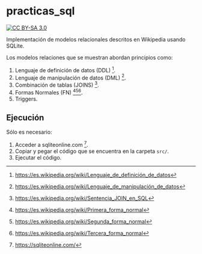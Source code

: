 # practicas_sql

[![CC BY-SA 3.0][cc-by-sa-shield]][cc-by-sa]

[cc-by-sa]: http://creativecommons.org/licenses/by-sa/3.0/
[cc-by-sa-shield]: https://img.shields.io/badge/License-CC%20BY--SA%203.0-lightgrey.svg

Implementación de modelos relacionales descritos en Wikipedia usando SQLite.

Los modelos relaciones que se muestran abordan principios como:

1. Lenguaje de definición de datos (DDL) [^fn6].
2. Lenguaje de manipulación de datos (DML) [^fn7].
3. Combinación de tablas (JOINS) [^fn5].
4. Formas Normales (FN) [^fn1][^fn2][^fn3].
5. Triggers.

## Ejecución

Sólo es necesario:

1. Acceder a sqliteonline.com [^fn4].
2. Copiar y pegar el código que se encuentra en la carpeta ``src/``.
3. Ejecutar el código.

[^fn1]: https://es.wikipedia.org/wiki/Primera_forma_normal
[^fn2]: https://es.wikipedia.org/wiki/Segunda_forma_normal
[^fn3]: https://es.wikipedia.org/wiki/Tercera_forma_normal
[^fn4]: https://sqliteonline.com/
[^fn5]: https://es.wikipedia.org/wiki/Sentencia_JOIN_en_SQL
[^fn6]: https://es.wikipedia.org/wiki/Lenguaje_de_definición_de_datos
[^fn7]: https://es.wikipedia.org/wiki/Lenguaje_de_manipulación_de_datos
